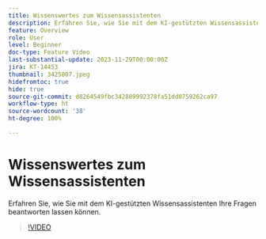 ```yaml
---
title: Wissenswertes zum Wissensassistenten
description: Erfahren Sie, wie Sie mit dem KI-gestützten Wissensassistenten Ihre Fragen beantworten lassen können.
feature: Overview
role: User
level: Beginner
doc-type: Feature Video
last-substantial-update: 2023-11-29T00:00:00Z
jira: KT-14453
thumbnail: 3425807.jpeg
hidefromtoc: true
hide: true
source-git-commit: d8264549fbc342889992378fa51dd0759262ca97
workflow-type: ht
source-wordcount: '38'
ht-degree: 100%

---
```



# Wissenswertes zum Wissensassistenten

Erfahren Sie, wie Sie mit dem KI-gestützten Wissensassistenten Ihre Fragen beantworten lassen können.

>[!VIDEO](https://video.tv.adobe.com/v/3425807/?learn=on)
